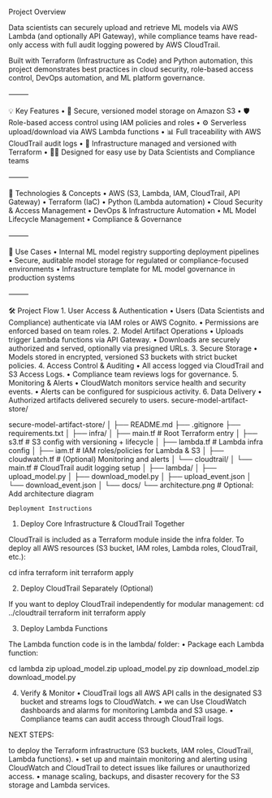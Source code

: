 Project Overview

Data scientists can securely upload and retrieve ML models via AWS Lambda (and optionally API Gateway), while compliance teams have read-only access with full audit logging powered by AWS CloudTrail.

Built with Terraform (Infrastructure as Code) and Python automation, this project demonstrates best practices in cloud security, role-based access control, DevOps automation, and ML platform governance.

⸻

💡 Key Features
	•	🔐 Secure, versioned model storage on Amazon S3
	•	🛡️ Role-based access control using IAM policies and roles
	•	⚙️ Serverless upload/download via AWS Lambda functions
	•	📊 Full traceability with AWS CloudTrail audit logs
	•	🔄 Infrastructure managed and versioned with Terraform
	•	🧑‍💻 Designed for easy use by Data Scientists and Compliance teams

⸻

🚀 Technologies & Concepts
	•	AWS (S3, Lambda, IAM, CloudTrail, API Gateway)
	•	Terraform (IaC)
	•	Python (Lambda automation)
	•	Cloud Security & Access Management
	•	DevOps & Infrastructure Automation
	•	ML Model Lifecycle Management
	•	Compliance & Governance

⸻

📌 Use Cases
	•	Internal ML model registry supporting deployment pipelines
	•	Secure, auditable model storage for regulated or compliance-focused environments
	•	Infrastructure template for ML model governance in production systems

⸻

🛠️ Project Flow
	1.	User Access & Authentication
	•	Users (Data Scientists and Compliance) authenticate via IAM roles or AWS Cognito.
	•	Permissions are enforced based on team roles.
	2.	Model Artifact Operations
	•	Uploads trigger Lambda functions via API Gateway.
	•	Downloads are securely authorized and served, optionally via presigned URLs.
	3.	Secure Storage
	•	Models stored in encrypted, versioned S3 buckets with strict bucket policies.
	4.	Access Control & Auditing
	•	All access logged via CloudTrail and S3 Access Logs.
	•	Compliance team reviews logs for governance.
	5.	Monitoring & Alerts
	•	CloudWatch monitors service health and security events.
	•	Alerts can be configured for suspicious activity.
	6.	Data Delivery
	•	Authorized artifacts delivered securely to users.
secure-model-artifact-store/


secure-model-artifact-store/
│
├── README.md
├── .gitignore
├── requirements.txt
│
├── infra/
│   ├── main.tf              # Root Terraform entry
│   ├── s3.tf                # S3 config with versioning + lifecycle
│   ├── lambda.tf            # Lambda infra config
│   ├── iam.tf               # IAM roles/policies for Lambda & S3
│   ├── cloudwatch.tf        # (Optional) Monitoring and alerts
│   └── cloudtrail/
│       └── main.tf          # CloudTrail audit logging setup
│
├── lambda/
│   ├── upload_model.py
│   ├── download_model.py
│   ├── upload_event.json
│   └── download_event.json
│
└── docs/
    └── architecture.png     # Optional: Add architecture diagram

    Deployment Instructions

1. Deploy Core Infrastructure & CloudTrail Together

CloudTrail is included as a Terraform module inside the infra folder. To deploy all AWS resources (S3 bucket, IAM roles, Lambda roles, CloudTrail, etc.):

cd infra
terraform init
terraform apply

2. Deploy CloudTrail Separately (Optional)

If you want to deploy CloudTrail independently for modular management:
cd ../cloudtrail
terraform init
terraform apply

3. Deploy Lambda Functions

The Lambda function code is in the lambda/ folder:
	•	Package each Lambda function:

 cd lambda
zip upload_model.zip upload_model.py
zip download_model.zip download_model.py

4. Verify & Monitor
	•	CloudTrail logs all AWS API calls in the designated S3 bucket and streams logs to CloudWatch.
	•	we can Use CloudWatch dashboards and alarms for monitoring Lambda and S3 usage.
	•	Compliance teams can audit access through CloudTrail logs.




NEXT STEPS:

 to deploy the Terraform infrastructure (S3 buckets, IAM roles, CloudTrail, Lambda functions).
	•	set up and maintain monitoring and alerting using CloudWatch and CloudTrail to detect issues like failures or unauthorized access.
	•	manage scaling, backups, and disaster recovery for the S3 storage and Lambda services.
	
